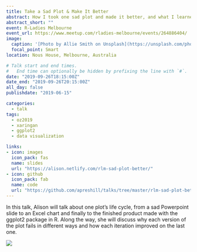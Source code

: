 ```yaml
---
title: Take a Sad Plot & Make It Better
abstract: How I took one sad plot and made it better, and what I learned from it.
abstract_short: ""
event: R-Ladies Melbourne
event_url: https://www.meetup.com/rladies-melbourne/events/264886404/
image:
  caption: '[Photo by Allie Smith on Unsplash](https://unsplash.com/photos/35k9Iwl6SeY)'
  focal_point: Smart
location: Nous House, Melbourne, Australia

# Talk start and end times.
#   End time can optionally be hidden by prefixing the line with `#`.
date: "2019-09-26T18:15:00Z"
date_end: "2019-09-26T20:15:00Z"
all_day: false
publishdate: "2019-06-15"

categories:
  - talk
tags:
  - oz2019
  - xaringan
  - ggplot2
  - data visualization

links:
- icon: images
  icon_pack: fas
  name: slides
  url: "https://alison.netlify.com/rlm-sad-plot-better/"
- icon: github
  icon_pack: fab
  name: code
  url: "https://github.com/apreshill/talks/tree/master/rlm-sad-plot-better"
---
```


In this talk, Alison will talk about one plot’s life cycle, from a sad Powerpoint slide to an Excel chart and finally to the finished product made with the ggplot2 package in R. Along the way, she will discuss why each version of the plot fails in different ways and how each iteration improved on the last one.

![](https://apreshill.github.io/ohsu-biodatavis/slides_files/figure-html/animated.gif)
